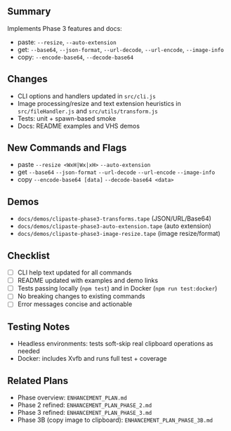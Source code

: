 ## Summary

Implements Phase 3 features and docs:

- paste: `--resize`, `--auto-extension`
- get: `--base64`, `--json-format`, `--url-decode`, `--url-encode`, `--image-info`
- copy: `--encode-base64`, `--decode-base64`

## Changes

- CLI options and handlers updated in `src/cli.js`
- Image processing/resize and text extension heuristics in `src/fileHandler.js` and `src/utils/transform.js`
- Tests: unit + spawn-based smoke
- Docs: README examples and VHS demos

## New Commands and Flags

- paste `--resize <WxH|Wx|xH>` `--auto-extension`
- get `--base64` `--json-format` `--url-decode` `--url-encode` `--image-info`
- copy `--encode-base64 [data]` `--decode-base64 <data>`

## Demos

- `docs/demos/clipaste-phase3-transforms.tape` (JSON/URL/Base64)
- `docs/demos/clipaste-phase3-auto-extension.tape` (auto extension)
- `docs/demos/clipaste-phase3-image-resize.tape` (image resize/format)

## Checklist

- [ ] CLI help text updated for all commands
- [ ] README updated with examples and demo links
- [ ] Tests passing locally (`npm test`) and in Docker (`npm run test:docker`)
- [ ] No breaking changes to existing commands
- [ ] Error messages concise and actionable

## Testing Notes

- Headless environments: tests soft-skip real clipboard operations as needed
- Docker: includes Xvfb and runs full test + coverage

## Related Plans

- Phase overview: `ENHANCEMENT_PLAN.md`
- Phase 2 refined: `ENHANCEMENT_PLAN_PHASE_2.md`
- Phase 3 refined: `ENHANCEMENT_PLAN_PHASE_3.md`
- Phase 3B (copy image to clipboard): `ENHANCEMENT_PLAN_PHASE_3B.md`

